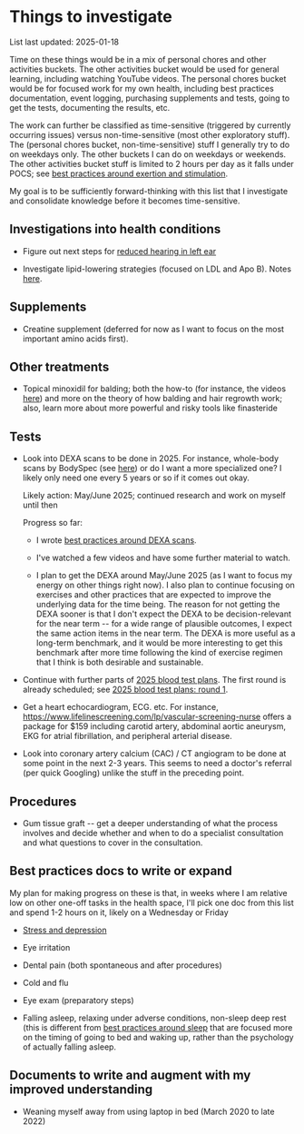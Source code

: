 # Things to investigate

List last updated: 2025-01-18

Time on these things would be in a mix of personal chores and other
activities buckets. The other activities bucket would be used for
general learning, including watching YouTube videos. The personal
chores bucket would be for focused work for my own health, including
best practices documentation, event logging, purchasing supplements
and tests, going to get the tests, documenting the results, etc.

The work can further be classified as time-sensitive (triggered by
currently occurring issues) versus non-time-sensitive (most other
exploratory stuff). The (personal chores bucket, non-time-sensitive)
stuff I generally try to do on weekdays only. The other buckets I can
do on weekdays or weekends. The other activities bucket stuff is
limited to 2 hours per day as it falls under POCS; see [best practices
around exertion and
stimulation](../best-practices/best-practices-around-exertion-and-stimulation.md).

My goal is to be sufficiently forward-thinking with this list that I
investigate and consolidate knowledge before it becomes
time-sensitive.

## Investigations into health conditions

* Figure out next steps for [reduced hearing in left
  ear](../events/2024/2024-11-29-reduced-hearing-in-left-ear.md)

* Investigate lipid-lowering strategies (focused on LDL and Apo
  B). Notes [here](lipid-lowering-strategies.md).

## Supplements

* Creatine supplement (deferred for now as I want to focus on the most
  important amino acids first).

## Other treatments

* Topical minoxidil for balding; both the how-to (for instance, the
  videos
  [here](https://www.youtube.com/results?search_query=how+to+use+minoxidil))
  and more on the theory of how balding and hair regrowth work; also,
  learn more about more powerful and risky tools like finasteride

## Tests

* Look into DEXA scans to be done in 2025. For instance, whole-body
  scans by BodySpec (see
  [here](https://www.bodyspec.com/blog/post/dexa_faq)) or do I want a
  more specialized one? I likely only need one every 5 years or so if
  it comes out okay.

  Likely action: May/June 2025; continued research and work on myself
  until then

  Progress so far:

  * I wrote [best practices around DEXA
    scans](../best-practices/best-practices-around-dexa-scans.md).

  * I've watched a few videos and have some further material to watch.

  * I plan to get the DEXA around May/June 2025 (as I want to focus my
    energy on other things right now). I also plan to continue
    focusing on exercises and other practices that are expected to
    improve the underlying data for the time being. The reason for not
    getting the DEXA sooner is that I don't expect the DEXA to be
    decision-relevant for the near term -- for a wide range of
    plausible outcomes, I expect the same action items in the near
    term. The DEXA is more useful as a long-term benchmark, and it
    would be more interesting to get this benchmark after more time
    following the kind of exercise regimen that I think is both
    desirable and sustainable.

* Continue with further parts of [2025 blood test
  plans](../events/2025/2025-blood-test-plans.md). The first round is
  already scheduled; see [2025 blood test plans: round
  1](../events/2025/2025-blood-test-plans-round-1.md).

* Get a heart echocardiogram, ECG. etc. For instance,
  https://www.lifelinescreening.com/lp/vascular-screening-nurse offers
  a package for $159 including carotid artery, abdominal aortic
  aneurysm, EKG for atrial fibrillation, and peripheral arterial
  disease.

* Look into coronary artery calcium (CAC) / CT angiogram to be done at
  some point in the next 2-3 years. This seems to need a doctor's
  referral (per quick Googling) unlike the stuff in the preceding
  point.

## Procedures

* Gum tissue graft -- get a deeper understanding of what the process
  involves and decide whether and when to do a specialist consultation
  and what questions to cover in the consultation.

## Best practices docs to write or expand

My plan for making progress on these is that, in weeks where I am
relative low on other one-off tasks in the health space, I'll pick one
doc from this list and spend 1-2 hours on it, likely on a Wednesday or
Friday

* [Stress and depression](../best-practices/best-practices-around-stress-and-depression.md)

* Eye irritation

* Dental pain (both spontaneous and after procedures)

* Cold and flu

* Eye exam (preparatory steps)

* Falling asleep, relaxing under adverse conditions, non-sleep deep
  rest (this is different from [best practices around
  sleep](../best-practices/best-practices-around-sleep.md) that are
  focused more on the timing of going to bed and waking up, rather
  than the psychology of actually falling asleep.

## Documents to write and augment with my improved understanding

* Weaning myself away from using laptop in bed (March 2020 to late 2022)
